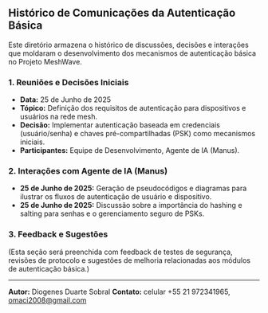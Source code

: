 

## Histórico de Comunicações da Autenticação Básica

Este diretório armazena o histórico de discussões, decisões e interações que moldaram o desenvolvimento dos mecanismos de autenticação básica no Projeto MeshWave.

### 1. Reuniões e Decisões Iniciais

*   **Data:** 25 de Junho de 2025
*   **Tópico:** Definição dos requisitos de autenticação para dispositivos e usuários na rede mesh.
*   **Decisão:** Implementar autenticação baseada em credenciais (usuário/senha) e chaves pré-compartilhadas (PSK) como mecanismos iniciais.
*   **Participantes:** Equipe de Desenvolvimento, Agente de IA (Manus).

### 2. Interações com Agente de IA (Manus)

*   **25 de Junho de 2025:** Geração de pseudocódigos e diagramas para ilustrar os fluxos de autenticação de usuário e dispositivo.
*   **25 de Junho de 2025:** Discussão sobre a importância do hashing e salting para senhas e o gerenciamento seguro de PSKs.

### 3. Feedback e Sugestões

(Esta seção será preenchida com feedback de testes de segurança, revisões de protocolo e sugestões de melhoria relacionadas aos módulos de autenticação básica.)

---

**Autor:** Diogenes Duarte Sobral
**Contato:** celular +55 21 972341965, omaci2008@gmail.com


